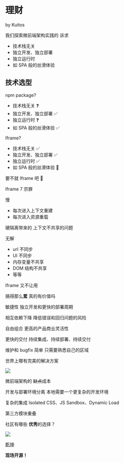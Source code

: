 # 理财

by Kuitos

我们探索微前端架构实践的
诉求

- 技术栈无关 
- 独立开发、独立部署 
- 独立运行时
- 如 SPA 般的丝滑体验

## 技术选型

npm package?

- 技术栈无关 ❓
- 独立开发、独立部署 ✅
- 独立运行时 ❓
- 如 SPA 般的丝滑体验 ✅

Iframe?

- 技术栈无关 ✅
- 独立开发、独立部署 ✅
- 独立运行时 ✅
- 如 SPA 般的丝滑体验 🚫

要不就 Iframe 吧 🐶

Iframe 7 宗罪

慢

- 每次进入上下文重建
- 每次进入资源重载

硬隔离带来的
上下文不共享的问题

无解

- url 不同步
- UI 不同步
- 内存变量不共享
- DOM 结构不共享
- 等等

Iframe 又不让用

搞得那么**累**
真的有价值吗

敏捷性
独立开发和更快的部署周期

相互依赖下降
降低错误和回归问题的风险

自由组合
更高的产品商业灵活性

更快的交付
持续集成、持续部署、持续交付

维护和 bugfix 简单
只需要熟悉自己的区域

世界上哪有完美的解决方案

![](./micro-frontend-pros-and-cons/wanna-all.png)

微前端架构的
<del>缺点</del>成本

开发与部署环境分离
本地需要一个更复杂的开发环境

复杂的集成
Isolated CSS、JS Sandbox、Dynamic Load

第三方模块重叠

社区有哪些
**优秀**的选择？

![](https://timgsa.baidu.com/timg?image&quality=80&size=b9999_10000&sec=1558037745720&di=dfe1e1a242ef1846a842dfcbb9c7aec8&imgtype=0&src=http%3A%2F%2Fimg.mp.itc.cn%2Fupload%2F20170420%2F0e022a607d8647eaa8c78ac89ccdd922.gif)

[乾坤](https://github.com/kuitos/qiankun)

**现场开源！**








